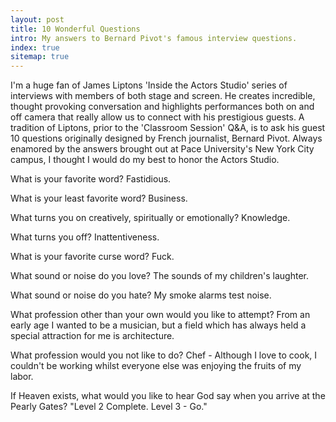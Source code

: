 ```yaml
---
layout: post
title: 10 Wonderful Questions
intro: My answers to Bernard Pivot's famous interview questions.
index: true
sitemap: true
---
```


I'm a huge fan of James Liptons 'Inside the Actors Studio' series of interviews with members of both stage and screen. He creates incredible, thought provoking conversation and highlights performances both on and off camera that really allow us to connect with his prestigious guests. A tradition of Liptons, prior to the 'Classroom Session' Q&A, is to ask his guest 10 questions originally designed by French journalist, Bernard Pivot. Always enamored by the answers brought out at Pace University's New York City campus, I thought I would do my best to honor the Actors Studio.

What is your favorite word?
Fastidious.

What is your least favorite word?
Business.

What turns you on creatively, spiritually or emotionally?
Knowledge.

What turns you off?
Inattentiveness.

What is your favorite curse word?
Fuck.

What sound or noise do you love?
The sounds of my children's laughter.

What sound or noise do you hate?
My smoke alarms test noise.

What profession other than your own would you like to attempt?
From an early age I wanted to be a musician, but a field which has always held a special attraction for me is architecture.

What profession would you not like to do?
Chef - Although I love to cook, I couldn't be working whilst everyone else was enjoying the fruits of my labor.

If Heaven exists, what would you like to hear God say when you arrive at the Pearly Gates?
"Level 2 Complete. Level 3 - Go."